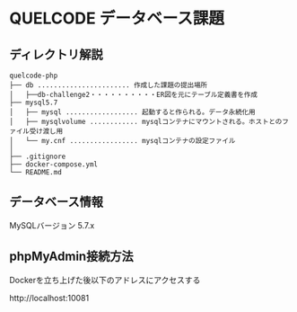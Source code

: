 # QUELCODE データベース課題

## ディレクトリ解説

```
quelcode-php
├── db ....................... 作成した課題の提出場所
│   ├──db-challenge2・・・・・・・・・・ER図を元にテーブル定義書を作成
├── mysql5.7
│   ├── mysql .................. 起動すると作られる。データ永続化用
│   ├── mysqlvolume ............ mysqlコンテナにマウントされる。ホストとのファイル受け渡し用
│   └── my.cnf ................. mysqlコンテナの設定ファイル
│  
├── .gitignore
├── docker-compose.yml
└── README.md
```

## データベース情報
MySQLバージョン 5.7.x

## phpMyAdmin接続方法

Dockerを立ち上げた後以下のアドレスにアクセスする

http://localhost:10081
